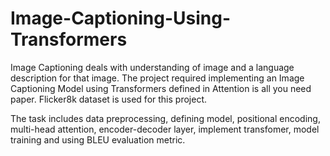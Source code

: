 # Image-Captioning-Using-Transformers
Image Captioning deals with understanding of image and a language description for that image. The project required implementing an Image Captioning Model using Transformers defined in Attention is all you need paper. Flicker8k dataset is used for this project.

The task includes data preprocessing, defining model, positional encoding, multi-head attention, encoder-decoder layer, implement transfomer, model training and using BLEU evaluation metric.
